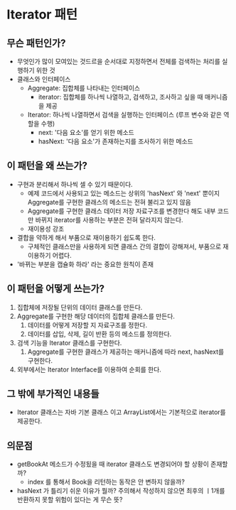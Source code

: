 # Iterator 패턴
## 무슨 패턴인가?
- 무엇인가 많이 모여있는 것드르을 순서대로 지정하면서 전체를 검색하는 처리를 실행하기 위한 것
- 클래스와 인터페이스
    - Aggregate: 집합체를 나타내는 인터페이스
        - iterator: 집합체를 하나씩 나열하고, 검색하고, 조사하고 싶을 때 매커니즘을 제공
    - Iterator: 하나씩 나열하면서 검색을 실행하는 인터페이스 (루프 변수와 같은 역할을 수행)
        - next: '다음 요소'를 얻기 위한 메소드
        - hasNext: '다음 요소'가 존재하는지를 조사하기 위한 메소드
## 이 패턴을 왜 쓰는가?
- 구현과 분리해서 하나씩 셀 수 있기 때문이다.
    - 예제 코드에서 사용되고 있는 메소드는 상위의 'hasNext' 와 'next' 뿐이지 Aggregate를 구현한 클래스의 메소드는 전혀 불리고 있지 않음
    - Aggregate를 구현한 클래스 데이터 저장 자료구조를 변경한다 해도 내부 코드만 바뀌지 iterator를 사용하는 부분은 전혀 달라지지 않는다.
    - 재이용성 강조
- 결합을 약하게 해서 부품으로 재이용하기 쉽도록 한다.
    - 구체적인 클래스만을 사용하게 되면 클래스 간의 결합이 강해져서, 부품으로 재이용하기 어렵다.
- '바뀌는 부분을 캡슐화 하라' 라는 중요한 원칙이 존재

## 이 패턴을 어떻게 쓰는가?
1. 집합체에 저장될 단위의 데이터 클래스를 만든다.
2. Aggregate를 구현한 해당 데이터의 집합체 클래스를 만든다.
    1. 데이터를 어떻게 저장할 지 자료구조를 정한다.
    2. 데이터를 삽입, 삭제, 길이 반환 등의 메소드를 정의한다. 
3. 검색 기능을 Iterator 클래스를 구현한다.
    1. Aggregate를 구현한 클래스가 제공하는 매커니즘에 따라 next, hasNext를 구현한다.
4. 외부에서는 Iterator Interface를 이용하여 순회를 한다.

## 그 밖에 부가적인 내용들
- Iterator 클래스는 자바 기본 클래스 이고 ArrayList에서는 기본적으로 iterator를 제공한다. 

## 의문점
- getBookAt 메소드가 수정됬을 때 iterator 클래스도 변경되어야 할 상황이 존재할까?
    - index 를 통해서 Book을 리턴하는 동작은 안 변하지 않을까?
- hasNext 가 틀리기 쉬운 이유가 뭘까? 주의해서 작성하지 않으면 최후의 ㅣ1개를 반환하지 못할 위험이 있다는 게 무슨 뜻?